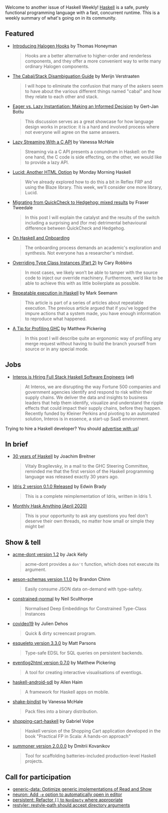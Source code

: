 Welcome to another issue of Haskell Weekly!
[Haskell](https://www.haskell.org) is a safe, purely functional programming language with a fast, concurrent runtime.
This is a weekly summary of what's going on in its community.

## Featured

- [Introducing Halogen Hooks](https://thomashoneyman.com/articles/introducing-halogen-hooks/) by Thomas Honeyman
  > Hooks are a better alternative to higher-order and renderless components, and they offer a more convenient way to write many ordinary Halogen components.

- [The Cabal/Stack Disambiguation Guide](https://gist.github.com/merijn/8152d561fb8b011f9313c48d876ceb07/0960007ee69c31272197ed29549e76b7483b896d) by Merijn Verstraaten
  > I will hope to eliminate the confusion that many of the askers seem to have about the various different things named "cabal" and how they relate to each other and stack.

- [Eager vs. Lazy Instantiation: Making an Informed Decision](https://www.tweag.io/posts/2020-04-02-lazy-eager-instantiation.html) by Gert-Jan Bottu
  > This discussion serves as a great showcase for how language design works in practice: it is a hard and involved process where not everyone will agree on the same answers.

- [Lazy Streaming With a C API](http://blog.vmchale.com/article/lazy-io) by Vanessa McHale
  > Streaming via a C API presents a conundrum in Haskell: on the one hand, the C code is side effecting, on the other, we would like to provide a lazy API.

- [Lucid: Another HTML Option](https://mmhaskell.com/blog/2020/3/16/lucid-another-html-option) by Monday Morning Haskell
  > We've already explored how to do this a bit in Reflex FRP and using the Blaze library. This week, we'll consider one more library, Lucid.

- [Migrating from QuickCheck to Hedgehog: mixed results](https://frasertweedale.github.io/blog-fp/posts/2020-03-31-quickcheck-hedgehog.html) by Fraser Tweedale
  > In this post I will explain the catalyst and the results of the switch including a surprising and (for me) detrimental behavioural difference between QuickCheck and Hedgehog.

- [On Haskell and Onboarding](https://np.reddit.com/r/haskell/comments/fpdsit/on_haskell_and_onboarding/)
  > The onboarding process demands an academic's exploration and synthesis. Not everyone has a researcher's mindset.

- [Overriding Type Class Instances (Part 2)](http://caryrobbins.com/dev/overriding-type-class-instances-2/) by Cary Robbins
  > In most cases, we likely won’t be able to tamper with the source code to inject our override machinery. Furthermore, we’d like to be able to achieve this with as little boilerplate as possible.

- [Repeatable execution in Haskell](https://blog.ploeh.dk/2020/03/30/repeatable-execution-in-haskell/) by Mark Seemann
  > This article is part of a series of articles about repeatable execution. The previous article argued that if you've logged the impure actions that a system made, you have enough information to reproduce what happened.

- [A Tip for Profiling GHC](https://mpickering.github.io/posts/2020-03-26-tip-for-profiling.html) by Matthew Pickering
  > In this post I will describe quite an ergonomic way of profiling any merge request without having to build the branch yourself from source or in any special mode.

## Jobs

- [Interos is Hiring Full Stack Haskell Software Engineers](https://www.interos.ai/vacancies/#haskell-software-engineer) (ad)
  > At Interos, we are disrupting the way Fortune 500 companies and government agencies identify and respond to risk within their supply chains. We deliver the data and insights to business leaders that help them identify, visualize and understand the ripple effects that could impact their supply chains, before they happen. Recently funded by Kleiner Perkins and pivoting to an automated solution, Interos is in essence, a start-up SaaS environment.

Trying to hire a Haskell developer?
You should [advertise with us](https://haskellweekly.news/advertising.html)!

## In brief

- [30 years of Haskell](https://www.joachim-breitner.de/blog/769-30_years_of_Haskell) by Joachim Breitner
  > Vitaly Bragilevsky, in a mail to the GHC Steering Committee, reminded me that the first version of the Haskell programming language was released exactly 30 years ago.

- [Idris 2 version 0.1.0 Released](https://www.idris-lang.org/idris-2-version-010-released.html) by Edwin Brady
  > This is a complete reimplementation of Idris, written in Idris 1.

- [Monthly Hask Anything (April 2020)](https://np.reddit.com/r/haskell/comments/fsgqd6/monthly_hask_anything_april_2020/)
  > This is your opportunity to ask any questions you feel don't deserve their own threads, no matter how small or simple they might be!

## Show & tell

- [acme-dont version 1.2](https://mail.haskell.org/pipermail/haskell-cafe/2020-April/132060.html) by Jack Kelly
  > acme-dont provides a `don't` function, which does not execute its argument.

- [aeson-schemas version 1.1.0](https://www.reddit.com/r/haskell/comments/frvgzp/ann_aesonschemas_v110_released_with_union_support/) by Brandon Chinn
  > Easily consume JSON data on-demand with type-safety.

- [constrained-normal](https://hackage.haskell.org/package/constrained-normal-1.0.2) by Neil Sculthorpe
  > Normalised Deep Embeddings for Constrained Type-Class Instances

- [covideo19](https://gitlab.com/juliendehos/covideo19) by Julien Dehos
  > Quick & dirty screencast program.

- [esqueleto version 3.3.0](https://hackage.haskell.org/package/esqueleto-3.3.3.0) by Matt Parsons
  > Type-safe EDSL for SQL queries on persistent backends.

- [eventlog2html version 0.7.0](https://mpickering.github.io/eventlog2html/) by Matthew Pickering
  > A tool for creating interactive visualisations of eventlogs.

- [haskell-android-sdl](https://np.reddit.com/r/haskell/comments/fq90h9/haskellandroidsdl_a_framework_for_haskell_apps_on/) by Allen Haim
  > A framework for Haskell apps on mobile.

- [shake-bindist](https://hackage.haskell.org/package/shake-bindist-1.0.1.0) by Vanessa McHale
  > Pack files into a binary distribution.

- [shopping-cart-haskell](https://github.com/gvolpe/shopping-cart-haskell/tree/efafe9a2f56baa809cde78ae7118f9e11a647ee3) by Gabriel Volpe
  > Haskell version of the Shopping Cart application developed in the book "Practical FP in Scala: A hands-on approach"

- [summoner version 2.0.0.0](https://github.com/kowainik/summoner/releases/tag/v2.0.0.0) by Dmitrii Kovanikov
  > Tool for scaffolding batteries-included production-level Haskell projects.

## Call for participation

-   [generic-data: Optimize generic implementations of Read and Show](https://github.com/Lysxia/generic-data/issues/37)
-   [neuron: Add `-e` option to automatically open in editor](https://github.com/srid/neuron/issues/43)
-   [persistent: Refactor `[]` to `NonEmpty` where appropriate](https://github.com/yesodweb/persistent/issues/1061)
-   [restyler: restyle-path should accept directory arguments](https://github.com/restyled-io/restyler/issues/86)
